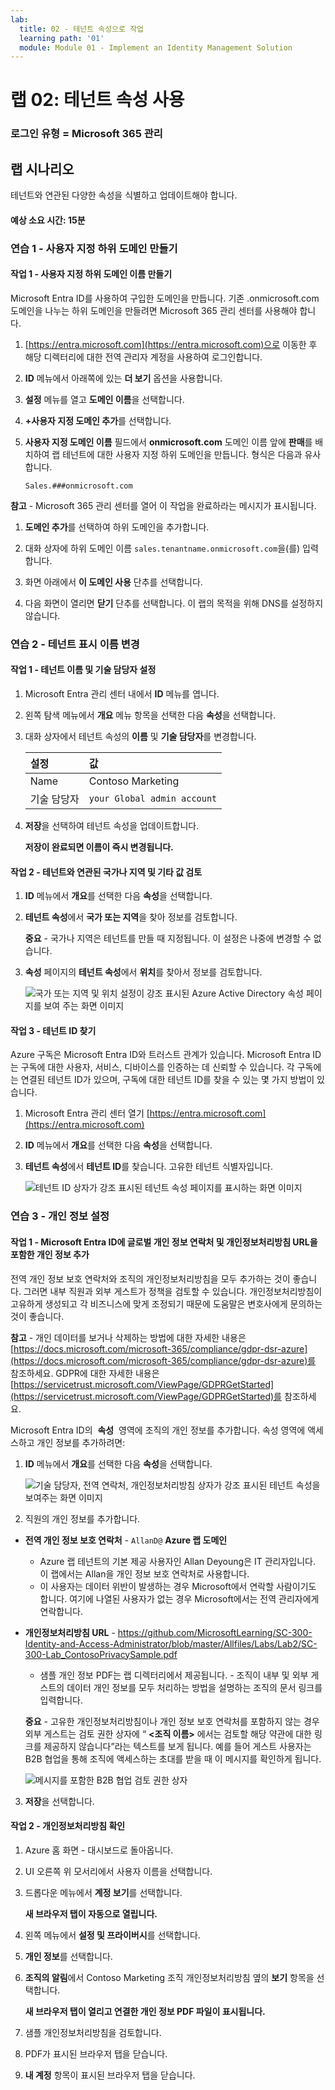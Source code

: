 ```yaml
---
lab:
  title: 02 - 테넌트 속성으로 작업
  learning path: '01'
  module: Module 01 - Implement an Identity Management Solution
---
```


# 랩 02: 테넌트 속성 사용

### 로그인 유형 = Microsoft 365 관리

## 랩 시나리오

테넌트와 연관된 다양한 속성을 식별하고 업데이트해야 합니다.

#### 예상 소요 시간: 15분

### 연습 1 - 사용자 지정 하위 도메인 만들기 

#### 작업 1 - 사용자 지정 하위 도메인 이름 만들기

Microsoft Entra ID를 사용하여 구입한 도메인을 만듭니다.  기존 .onmicrosoft.com 도메인을 나누는 하위 도메인을 만들려면 Microsoft 365 관리 센터를 사용해야 합니다.

1. [https://entra.microsoft.com](https://entra.microsoft.com)으로 이동한 후 해당 디렉터리에 대한 전역 관리자 계정을 사용하여 로그인합니다.

1. **ID** 메뉴에서 아래쪽에 있는 **더 보기** 옵션을 사용합니다.

1.  **설정** 메뉴를 열고 **도메인 이름**을 선택합니다.

1. **+사용자 지정 도메인 추가**를 선택합니다.

1. **사용자 지정 도메인 이름** 필드에서 **onmicrosoft.com** 도메인 이름 앞에 **판매**를 배치하여 랩 테넌트에 대한 사용자 지정 하위 도메인을 만듭니다.  형식은 다음과 유사합니다.

    ```
    Sales.###onmicrosoft.com
    ```

**참고** - Microsoft 365 관리 센터를 열어 이 작업을 완료하라는 메시지가 표시됩니다.

1. **도메인 추가**를 선택하여 하위 도메인을 추가합니다.

1. 대화 상자에 하위 도메인 이름 `sales.tenantname.onmicrosoft.com`을(를) 입력합니다.

1. 화면 아래에서 **이 도메인 사용** 단추를 선택합니다.

1. 다음 화면이 열리면 **닫기** 단추를 선택합니다.  이 랩의 목적을 위해 DNS를 설정하지 않습니다.

### 연습 2 - 테넌트 표시 이름 변경

#### 작업 1 - 테넌트 이름 및 기술 담당자 설정

1. Microsoft Entra 관리 센터 내에서 **ID** 메뉴를 엽니다.

1. 왼쪽 탐색 메뉴에서 **개요** 메뉴 항목을 선택한 다음 **속성**을 선택합니다.

1. 대화 상자에서 테넌트 속성의 **이름** 및 **기술 담당자**를 변경합니다.

    | **설정** | **값** |
    | :--- | :--- |
    | Name | Contoso Marketing |
    | 기술 담당자 | `your Global admin account` |

1. **저장**을 선택하여 테넌트 속성을 업데이트합니다.

   **저장이 완료되면 이름이 즉시 변경됩니다.**

#### 작업 2 - 테넌트와 연관된 국가나 지역 및 기타 값 검토

1. **ID** 메뉴에서 **개요**를 선택한 다음 **속성**을 선택합니다.

2. **테넌트 속성**에서 **국가 또는 지역**을 찾아 정보를 검토합니다.

    **중요** - 국가나 지역은 테넌트를 만들 때 지정됩니다. 이 설정은 나중에 변경할 수 없습니다.

3. **속성** 페이지의 **테넌트 속성**에서 **위치**를 찾아서 정보를 검토합니다.

    ![국가 또는 지역 및 위치 설정이 강조 표시된 Azure Active Directory 속성 페이지를 보여 주는 화면 이미지](./media/azure-active-directory-properties-country-location.png)

#### 작업 3 - 테넌트 ID 찾기

Azure 구독은 Microsoft Entra ID와 트러스트 관계가 있습니다. Microsoft Entra ID는 구독에 대한 사용자, 서비스, 디바이스를 인증하는 데 신뢰할 수 있습니다. 각 구독에는 연결된 테넌트 ID가 있으며, 구독에 대한 테넌트 ID를 찾을 수 있는 몇 가지 방법이 있습니다.

1. Microsoft Entra 관리 센터 열기 [https://entra.microsoft.com](https://entra.microsoft.com)

1. **ID** 메뉴에서 **개요**를 선택한 다음 **속성**을 선택합니다.

1. **테넌트 속성**에서 **테넌트 ID**를 찾습니다. 고유한 테넌트 식별자입니다.

    ![테넌트 ID 상자가 강조 표시된 테넌트 속성 페이지를 표시하는 화면 이미지](./media/portal-tenant-id.png)

### 연습 3 - 개인 정보 설정

#### 작업 1 - Microsoft Entra ID에 글로벌 개인 정보 연락처 및 개인정보처리방침 URL을 포함한 개인 정보 추가

전역 개인 정보 보호 연락처와 조직의 개인정보처리방침을 모두 추가하는 것이 좋습니다. 그러면 내부 직원과 외부 게스트가 정책을 검토할 수 있습니다. 개인정보처리방침이 고유하게 생성되고 각 비즈니스에 맞게 조정되기 때문에 도움말은 변호사에게 문의하는 것이 좋습니다.

   **참고** - 개인 데이터를 보거나 삭제하는 방법에 대한 자세한 내용은 [https://docs.microsoft.com/microsoft-365/compliance/gdpr-dsr-azure](https://docs.microsoft.com/microsoft-365/compliance/gdpr-dsr-azure)를 참조하세요. GDPR에 대한 자세한 내용은 [https://servicetrust.microsoft.com/ViewPage/GDPRGetStarted](https://servicetrust.microsoft.com/ViewPage/GDPRGetStarted)를 참조하세요.

Microsoft Entra ID의  **속성**  영역에 조직의 개인 정보를 추가합니다. 속성 영역에 액세스하고 개인 정보를 추가하려면:

1. **ID** 메뉴에서 **개요**를 선택한 다음 **속성**을 선택합니다.

    ![기술 담당자, 전역 연락처, 개인정보처리방침 상자가 강조 표시된 테넌트 속성을 보여주는 화면 이미지](./media/properties-area.png)

2. 직원의 개인 정보를 추가합니다.

- **전역 개인 정보 보호 연락처** - `AllanD@` **Azure 랩 도메인**
     - Azure 랩 테넌트의 기본 제공 사용자인 Allan Deyoung은 IT 관리자입니다. 이 랩에서는 Allan을 개인 정보 보호 연락처로 사용합니다.
     - 이 사용자는 데이터 위반이 발생하는 경우 Microsoft에서 연락할 사람이기도 합니다. 여기에 나열된 사용자가 없는 경우 Microsoft에서는 전역 관리자에게 연락합니다.

- **개인정보처리방침 URL** -  <https://github.com/MicrosoftLearning/SC-300-Identity-and-Access-Administrator/blob/master/Allfiles/Labs/Lab2/SC-300-Lab_ContosoPrivacySample.pdf>

     - 샘플 개인 정보 PDF는 랩 디렉터리에서 제공됩니다.
     \- 조직이 내부 및 외부 게스트의 데이터 개인 정보를 모두 처리하는 방법을 설명하는 조직의 문서 링크를 입력합니다.

    **중요** - 고유한 개인정보처리방침이나 개인 정보 보호 연락처를 포함하지 않는 경우 외부 게스트는 검토 권한 상자에 “ **<조직 이름\>** 에서는 검토할 해당 약관에 대한 링크를 제공하지 않습니다”라는 텍스트를 보게 됩니다. 예를 들어 게스트 사용자는 B2B 협업을 통해 조직에 액세스하는 초대를 받을 때 이 메시지를 확인하게 됩니다.

    ![메시지를 포함한 B2B 협업 검토 권한 상자](./media/active-directory-no-privacy-statement-or-contact.png)

3. **저장**을 선택합니다.

#### 작업 2 - 개인정보처리방침 확인

1. Azure 홈 화면 - 대시보드로 돌아옵니다.
2. UI 오른쪽 위 모서리에서 사용자 이름을 선택합니다.
3. 드롭다운 메뉴에서 **계정 보기**를 선택합니다.

     **새 브라우저 탭이 자동으로 열립니다.**

4. 왼쪽 메뉴에서 **설정 및 프라이버시**를 선택합니다.
5. **개인 정보**를 선택합니다.
6. **조직의 알림**에서 Contoso Marketing 조직 개인정보처리방침 옆의 **보기** 항목을 선택합니다.

     **새 브라우저 탭이 열리고 연결한 개인 정보 PDF 파일이 표시됩니다.**

7. 샘플 개인정보처리방침을 검토합니다.
8. PDF가 표시된 브라우저 탭을 닫습니다.
9. **내 계정** 항목이 표시된 브라우저 탭을 닫습니다.
